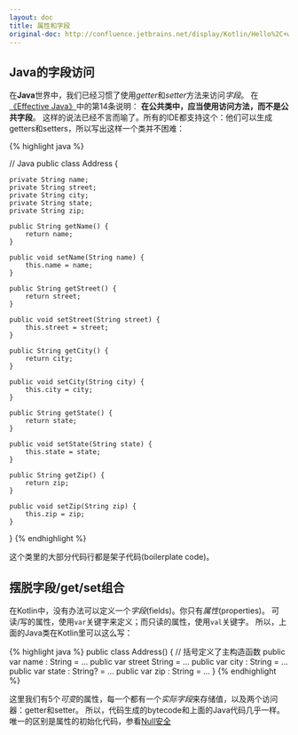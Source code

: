 ```yaml
---
layout: doc
title: 属性和字段
original-doc: http://confluence.jetbrains.net/display/Kotlin/Hello%2C+world%21
---
```


## Java的字段访问

在**Java**世界中，我们已经习惯了使用*getter*和*setter*方法来访问*字段*。
在[《Effective Java》](http://java.sun.com/docs/books/effective/)中的第14条说明：
**在公共类中，应当使用访问方法，而不是公共字段**。
这样的说法已经不言而喻了。所有的IDE都支持这个：他们可以生成getters和setters，所以写出这样一个类并不困难：

{% highlight java %}

// Java
public class Address {
 
    private String name;
    private String street;
    private String city;
    private String state;
    private String zip;
 
    public String getName() {
        return name;
    }
 
    public void setName(String name) {
        this.name = name;
    }
 
    public String getStreet() {
        return street;
    }
 
    public void setStreet(String street) {
        this.street = street;
    }
 
    public String getCity() {
        return city;
    }
 
    public void setCity(String city) {
        this.city = city;
    }
 
    public String getState() {
        return state;
    }
 
    public void setState(String state) {
        this.state = state;
    }
 
    public String getZip() {
        return zip;
    }
 
    public void setZip(String zip) {
        this.zip = zip;
    }
}
{% endhighlight %}


这个类里的大部分代码行都是架子代码(boilerplate code)。


## 摆脱字段/get/set组合

在Kotlin中，没有办法可以定义一个*字段*(fields)。你只有*属性*(properties)。
可读/写的属性，使用`var`关键字来定义；而只读的属性，使用`val`关键字。
所以，上面的Java类在Kotlin里可以这么写：

{% highlight java %}
public class Address() { // 括号定义了主构造函数
  public var name : String = ... 
  public var street String = ... 
  public var city : String = ... 
  public var state : String? = ... 
  public var zip : String = ... 
}
{% endhighlight %}

这里我们有5个*可变*的属性，每一个都有一个*实际字段*来存储值，以及两个访问器：getter和setter。
所以，代码生成的bytecode和上面的Java代码几乎一样。唯一的区别是属性的初始化代码，参看[Null安全](posts/null-safety)



